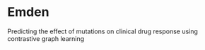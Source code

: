 # Emden
Predicting the effect of mutations on clinical drug response using contrastive graph learning
